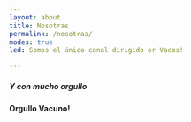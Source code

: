 ```yaml
---
layout: about
title: Nosotras
permalink: /nosotras/
modes: true
led: Somos el único canal dirigido or Vacas!

---
```


##### Y con mucho orgullo

#### Orgullo Vacuno!



